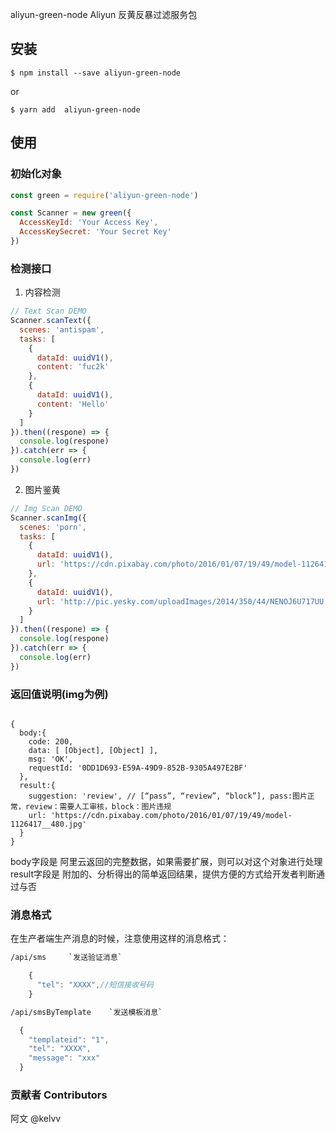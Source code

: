 aliyun-green-node
Aliyun 反黄反暴过滤服务包

## 安装

```console
$ npm install --save aliyun-green-node
```
or
```console
$ yarn add  aliyun-green-node
```

## 使用

### 初始化对象

```javascript
const green = require('aliyun-green-node')

const Scanner = new green({
  AccessKeyId: 'Your Access Key',
  AccessKeySecret: 'Your Secret Key'
})
```

### 检测接口
1. 内容检测

```javascript
// Text Scan DEMO
Scanner.scanText({
  scenes: 'antispam',
  tasks: [
    {
      dataId: uuidV1(),
      content: 'fuc2k'
    },
    {
      dataId: uuidV1(),
      content: 'Hello'
    }
  ]
}).then((respone) => {
  console.log(respone)
}).catch(err => {
  console.log(err)
})
```

2. 图片鉴黄

```javascript
// Img Scan DEMO
Scanner.scanImg({
  scenes: 'porn',
  tasks: [
    {
      dataId: uuidV1(),
      url: 'https://cdn.pixabay.com/photo/2016/01/07/19/49/model-1126417__480.jpg'
    },
    {
      dataId: uuidV1(),
      url: 'http://pic.yesky.com/uploadImages/2014/350/44/NENOJ6U717UU.png'
    }
  ]
}).then((respone) => {
  console.log(respone)
}).catch(err => {
  console.log(err)
})
```

### 返回值说明(img为例)

```

{ 
  body:{ 
    code: 200,
    data: [ [Object], [Object] ],
    msg: 'OK',
    requestId: '0DD1D693-E59A-49D9-852B-9305A497E2BF' 
  },
  result:{
    suggestion: 'review', // [“pass”, “review”, “block”], pass:图片正常，review：需要人工审核，block：图片违规
    url: 'https://cdn.pixabay.com/photo/2016/01/07/19/49/model-1126417__480.jpg'
  } 
}
```
body字段是   阿里云返回的完整数据，如果需要扩展，则可以对这个对象进行处理
result字段是 附加的、分析得出的简单返回结果，提供方便的方式给开发者判断通过与否 






### 消息格式

在生产者端生产消息的时候，注意使用这样的消息格式：



``` bash
/api/sms     `发送验证消息`
```


```js 
    {
      "tel": "XXXX",//短信接收号码
    }
```


``` bash
/api/smsByTemplate    `发送模板消息`
```

```js
  {
    "templateid": "1",
    "tel": "XXXX",
    "message": "xxx"
  }
```


### 贡献者 Contributors
阿文 @kelvv